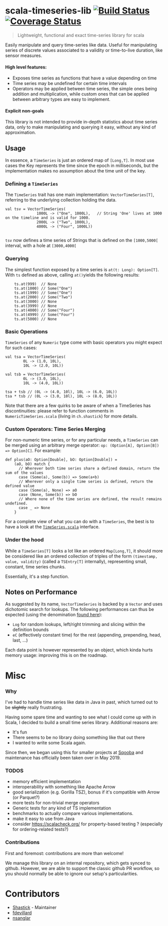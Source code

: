 # scala-timeseries-lib [![Build Status](https://travis-ci.com/Sqooba/scala-timeseries-lib.svg?branch=master)](https://travis-ci.com/Sqooba/scala-timeseries-lib) [![Coverage Status](https://coveralls.io/repos/github/Sqooba/scala-timeseries-lib/badge.svg?branch=master)](https://coveralls.io/github/Sqooba/scala-timeseries-lib?branch=master)
> Lightweight, functional and exact time-series library for scala

Easily manipulate and query time-series like data. Useful for manipulating series of discrete values associated to a validity or time-to-live duration, like sensor measures.

#### High level features:

- Exposes time series as functions that have a value depending on time
- Time series may be undefined for certain time intervals
- Operators may be applied between time series, the simple ones being addition and multiplication, while custom ones that can be applied between arbitrary types are easy to implement.

#### Explicit non-goals

This library is not intended to provide in-depth statistics about time series data, only to make manipulating and querying it easy, without any kind of approximation.

## Usage
In essence, a `TimeSeries` is just an ordered map of `[Long,T]`. In most use cases the Key represents the time since the epoch in milliseconds, but the implementation makes no assumption about the time unit of the key.


### Defining a `TimeSeries`
The `TimeSeries` trait has one main implementation: `VectorTimeSeries[T]`, referring to the underlying collection holding the data.

```
val tsv = VectorTimeSeries(
              1000L -> ("One", 1000L),   // String 'One' lives at 1000 on the timeline and is valid for 1000.
              2000L -> ("Two", 1000L),
              4000L -> ("Four", 1000L))
              
```
`tsv` now defines a time series of Strings that is defined on the `[1000,5000[` interval, with a hole at `[3000,4000[`

### Querying
The simplest function exposed by a time series is `at(t: Long): Option[T]`. With `ts` defined as above, calling `at()`yields the following results:

```
    ts.at(999)  // None
    ts.at(1000) // Some("One")
    ts.at(1999) // Some("One")
    ts.at(2000) // Some("Two")
    ts.at(3000) // None
    ts.at(3999) // None
    ts.at(4000) // Some("Four")
    ts.at(4999) // Some("Four")
    ts.at(5000) // None
```

### Basic Operations
`TimeSeries` of any `Numeric` type come with basic operators you might expect for such cases:

```
val tsa = VectorTimeSeries(
        0L -> (1.0, 10L),
        10L -> (2.0, 10L))  
        
val tsb = VectorTimeSeries(
        0L -> (3.0, 10L),
        10L -> (4.0, 10L))
        
tsa + tsb // (0L -> (4.0, 10l), 10L -> (6.0, 10L))
tsa * tsb // (0L -> (3.0, 10l), 10L -> (8.0, 10L))

```

Note that there are a few quirks to be aware of when a TimeSeries has discontinuities: please refer to function comments in `NumericTimeSeries.scala` (living in `ch.shastick`) for more details.

### Custom Operators: Time Series Merging
For non-numeric time series, or for any particular needs, a `TimeSeries` can be merged using an arbitrary merge operator: `op: (Option[A], Option[B]) => Option[C]`. For example:

```
def plus(aO: Option[Double], bO: Option[Double]) = 
    (aO, bO) match {
      // Wherever both time series share a defined domain, return the sum of the values
      case (Some(a), Some(b)) => Some(a+b) 
      // Wherever only a single time series is defined, return the defined value
      case (Some(a), None) => aO
      case (None, Some(b)) => bO
      // Where none of the time series are defined, the result remains undefined.
      case _ => None
    }
```

For a complete view of what you can do with a `TimeSeries`, the best is to have a look at the [`TimeSeries.scala`](src/main/scala/io/sqooba/timeseries/TimeSeries.scala) interface.

### Under the hood
While a `TimeSeries[T]` looks a lot like an ordered `Map[Long,T]`, it should more be considered like an ordered collection of triples of the form `(timestamp, value, validity)` (called a `TSEntry[T]` internally), representing small, constant, time series chunks.

Essentially, it's a step function.

## Notes on Performance

As suggested by its name, `VectorTimeSeries` is backed by a `Vector` and uses dichotomic search for lookups. The following performances can thus be expected (using the denomination [found here](http://docs.scala-lang.org/overviews/collections/performance-characteristics.html)):

  - `Log` for random lookups, left/right trimming and slicing within the definition bounds
  - `eC` (effectively constant time) for the rest (appending, prepending, head, last, ...)

Each data point is however represented by an object, which kinda hurts memory usage: improving this is on the roadmap.

# Misc
### Why 
I've had to handle time series like data in Java in past, which turned out to be ~~slightly~~ really frustrating.

Having some spare time and wanting to see what I could come up with in Scala, I decided to build a small time series library. Additional reasons are:

  - It's fun
  - There seems to be no library doing something like that out there
  - I wanted to write some Scala again.

Since then, we began using this for smaller projects at [Sqooba](https://sqooba.io/) and maintenance has officially been taken over in May 2019.

### TODOS
  - memory efficient implementation
  - interoperability with something like Apache Arrow
  - good serialization (e.g. Gorilla TSZ), bonus if it's compatible with Arrow (or Parquet?)
  - more tests for non-trivial merge operators
  - Generic tests for any kind of TS implementation
  - benchmarks to actually compare various implementations.
  - make it easy to use from Java
  - consider https://scalacheck.org/ for property-based testing ? (especially for ordering-related tests?)


### Contributions
First and foremost: contributions are more than welcome!

We manage this library on an internal repository, which gets synced to github. However, we are able to support the classic github PR workflow, so you should normally be able to ignore our setup's particularities.

# Contributors

- [Shastick](https://github.com/Shastick) - Maintainer
- [fdevillard](https://github.com/fdevillard)
- [nsanglar](https://github.com/nsanglar)
